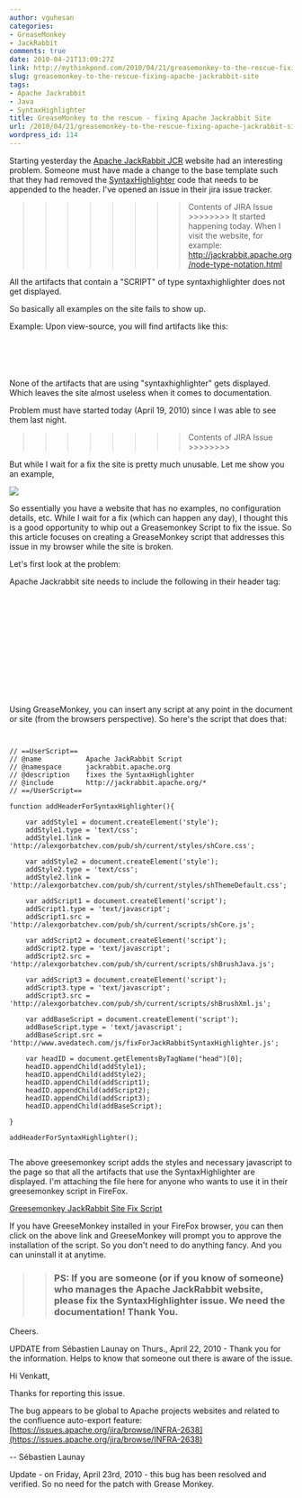 ```yaml
---
author: vguhesan
categories:
- GreaseMonkey
- JackRabbit
comments: true
date: 2010-04-21T13:09:27Z
link: http://mythinkpond.com/2010/04/21/greasemonkey-to-the-rescue-fixing-apache-jackrabbit-site/
slug: greasemonkey-to-the-rescue-fixing-apache-jackrabbit-site
tags:
- Apache Jackrabbit
- Java
- SyntaxHighlighter
title: GreaseMonkey to the rescue - fixing Apache Jackrabbit Site
url: /2010/04/21/greasemonkey-to-the-rescue-fixing-apache-jackrabbit-site/
wordpress_id: 114
---
```


Starting yesterday the [Apache JackRabbit JCR](http://jackrabbit.apache.org/) website had an interesting problem. Someone must have made a change to the base template such that they had removed the [SyntaxHighlighter](http://alexgorbatchev.com/wiki/SyntaxHighlighter) code that needs to be appended to the header. I've opened an issue in their jira issue tracker.

>>>>>>>> Contents of JIRA Issue >>>>>>>>
It started happening today. When I visit the website, for example:
http://jackrabbit.apache.org/node-type-notation.html

All the artifacts that contain a "SCRIPT" of type syntaxhighlighter does not get displayed.

So basically all examples on the site fails to show up.

Example:
Upon view-source, you will find artifacts like this:

<pre><code class="language-html line-numbers">
<script class="toolbar: false; theme: default; brush: java; gutter: false" type="syntaxhighlighter">// <![CDATA[
 public class FirstHop { // Some Code... }
// ]]></script>
</code></pre>

None of the artifacts that are using "syntaxhighlighter" gets displayed. Which leaves the site almost useless when it comes to documentation.

Problem must have started today (April 19, 2010) since I was able to see them last night.
>>>>>>>> Contents of JIRA Issue  >>>>>>>>

But while I wait for a fix the site is pretty much unusable. Let me show you an example,


[![](http://mythinkpond.files.wordpress.com/2010/04/jackrabbit-issue.jpg)](http://mythinkpond.files.wordpress.com/2010/04/jackrabbit-issue.jpg)


So essentially you have a website that has no examples, no configuration details, etc. While I wait for a fix (which can happen any day), I thought this is a good opportunity to whip out a Greasemonkey Script to fix the issue. So this article focuses on creating a GreaseMonkey script that addresses this issue in my browser while the site is broken.

Let's first look at the problem:

Apache Jackrabbit site needs to include the following in their header tag:

<pre><code class="language-html line-numbers">

<link href='http://alexgorbatchev.com/pub/sh/current/styles/shCore.css' rel='stylesheet' type='text/css'/>
<link href='http://alexgorbatchev.com/pub/sh/current/styles/shThemeDefault.css' rel='stylesheet' type='text/css'/>
<script src='http://alexgorbatchev.com/pub/sh/current/scripts/shCore.js' type='text/javascript'></script>
<script src='http://alexgorbatchev.com/pub/sh/current/scripts/shBrushJava.js' type='text/javascript'></script>
<script src='http://alexgorbatchev.com/pub/sh/current/scripts/shBrushXml.js' type='text/javascript'></script>
<script language='javascript'>
SyntaxHighlighter.config.bloggerMode = true;
SyntaxHighlighter.config.clipboardSwf = 'http://alexgorbatchev.com/pub/sh/current/scripts/clipboard.swf';
SyntaxHighlighter.all();
</script>
</code></pre>

Using GreaseMonkey, you can insert any script at any point in the document or site (from the browsers perspective). So here's the script that does that:

<pre><code class="language-javascript line-numbers">

// ==UserScript==
// @name           Apache JackRabbit Script
// @namespace      jackrabbit.apache.org
// @description    fixes the SyntaxHighlighter
// @include        http://jackrabbit.apache.org/*
// ==/UserScript==

function addHeaderForSyntaxHighlighter(){

	var addStyle1 = document.createElement('style');
	addStyle1.type = 'text/css';
	addStyle1.link = 'http://alexgorbatchev.com/pub/sh/current/styles/shCore.css';

	var addStyle2 = document.createElement('style');
	addStyle2.type = 'text/css';
	addStyle2.link = 'http://alexgorbatchev.com/pub/sh/current/styles/shThemeDefault.css';

	var addScript1 = document.createElement('script');
	addScript1.type = 'text/javascript';
	addScript1.src = 'http://alexgorbatchev.com/pub/sh/current/scripts/shCore.js';

	var addScript2 = document.createElement('script');
	addScript2.type = 'text/javascript';
	addScript2.src = 'http://alexgorbatchev.com/pub/sh/current/scripts/shBrushJava.js';

	var addScript3 = document.createElement('script');
	addScript3.type = 'text/javascript';
	addScript3.src = 'http://alexgorbatchev.com/pub/sh/current/scripts/shBrushXml.js';

	var addBaseScript = document.createElement('script');
	addBaseScript.type = 'text/javascript';
	addBaseScript.src = 'http://www.avedatech.com/js/fixForJackRabbitSyntaxHighlighter.js';

	var headID = document.getElementsByTagName("head")[0];
	headID.appendChild(addStyle1);
	headID.appendChild(addStyle2);
	headID.appendChild(addScript1);
	headID.appendChild(addScript2);
	headID.appendChild(addScript3);
	headID.appendChild(addBaseScript);

}

addHeaderForSyntaxHighlighter();

</code></pre>

The above greesemonkey script adds the styles and necessary javascript to the page so that all the artifacts that use the SyntaxHighlighter are displayed. I'm attaching the file here for anyone who wants to use it in their greesemonkey script in FireFox.

[Greesemonkey JackRabbit Site Fix Script](http://www.avedatech.com/js/apache_jackrabbit_script.user.js)

If you have GreeseMonkey installed in your FireFox browser, you can then click on the above link and GreeseMonkey will prompt you to approve the installation of the script. So you don't need to do anything fancy. And you can uninstall it at anytime.


<blockquote>

> 
> ### PS: If you are someone (or if you know of someone) who manages the Apache JackRabbit website, please fix the SyntaxHighlighter issue. We need the documentation! Thank You.
> 
> 
</blockquote>


Cheers.

>>>>>>>>>>>>>>>

UPDATE from Sébastien Launay on Thurs., April 22, 2010 - Thank you for the information. Helps to know that someone out there is aware of the issue.


Hi Venkatt,

Thanks for reporting this issue.

The bug appears to be global to Apache projects websites and related
to the confluence auto-export feature:
[https://issues.apache.org/jira/browse/INFRA-2638](https://issues.apache.org/jira/browse/INFRA-2638)

--
Sébastien Launay

>>>>>>>>>>>>>>>>>>>>>

Update - on Friday, April 23rd, 2010 - this bug has been resolved and verified. So no need for the patch with Grease Monkey.




